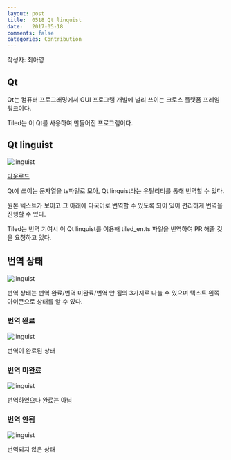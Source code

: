 ```yaml
---
layout: post
title:  0518 Qt linquist
date:   2017-05-18
comments: false
categories: Contribution
---
```


작성자: 최아영

## Qt

Qt는 컴퓨터 프로그래밍에서 GUI 프로그램 개발에 널리 쓰이는 크로스 플랫폼 프레임워크이다.

Tiled는 이 Qt를 사용하여 만들어진 프로그램이다.

## Qt linguist
![linguist](https://17-1-skku-oss.github.io/126B/images/linguist.png)

[다운로드](http://www.softpedia.com/get/Others/Home-Education/Qt-Linguist.shtml)

Qt에 쓰이는 문자열을 ts파일로 모아, Qt linquist라는 유틸리티를 통해 번역할 수 있다.

원본 텍스트가 보이고 그 아래에 다국어로 번역할 수 있도록 되어 있어 편리하게 번역을 진행할 수 있다.

Tiled는 번역 기여시 이 Qt linquist를 이용해 tiled_en.ts 파일을 번역하여 PR 해줄 것을 요청하고 있다.

## 번역 상태

![linguist](https://17-1-skku-oss.github.io/126B/images/icon.png)

번역 상태는 번역 완료/번역 미완료/번역 안 됨의 3가지로 나눌 수 있으며 텍스트 왼쪽 아이콘으로 상태를 알 수 있다.

### 번역 완료

![linguist](https://17-1-skku-oss.github.io/126B/images/icon_finished.png)

번역이 완료된 상태

### 번역 미완료

![linguist](https://17-1-skku-oss.github.io/126B/images/icon_unfinished.png)

번역하였으나 완료는 아님

### 번역 안됨

![linguist](https://17-1-skku-oss.github.io/126B/images/icon_not.png)

번역되지 않은 상태
